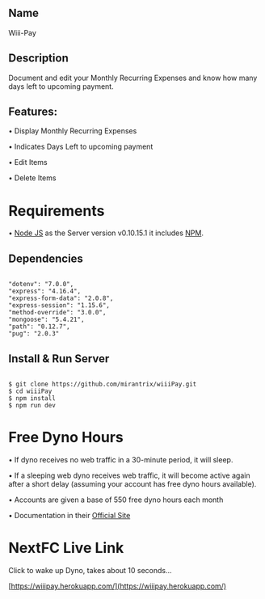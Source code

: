 ## Name

Wiii-Pay



## Description

Document and edit your Monthly Recurring Expenses and know how many days left to upcoming payment.




## Features:

• Display Monthly Recurring Expenses

• Indicates Days Left to upcoming payment

• Edit Items

• Delete Items




# Requirements

• [Node JS](https://nodejs.org/en/download/) as the Server version v0.10.15.1 it includes [NPM](https://www.npmjs.com/).




## Dependencies

```

"dotenv": "7.0.0",
"express": "4.16.4",
"express-form-data": "2.0.8",
"express-session": "1.15.6",
"method-override": "3.0.0",
"mongoose": "5.4.21",
"path": "0.12.7",
"pug": "2.0.3"

```




## Install & Run Server

```

$ git clone https://github.com/mirantrix/wiiiPay.git
$ cd wiiiPay
$ npm install
$ npm run dev

```


# Free Dyno Hours

• If dyno receives no web traffic in a 30-minute period, it will sleep.

• If a sleeping web dyno receives web traffic, it will become active again after a short delay (assuming your account has free dyno hours available).

• Accounts are given a base of 550 free dyno hours each month

• Documentation in their [Official Site](https://devcenter.heroku.com/articles/free-dyno-hours)



# NextFC Live Link

Click to wake up Dyno, takes about 10 seconds...

[https://wiiipay.herokuapp.com/](https://wiiipay.herokuapp.com/)
